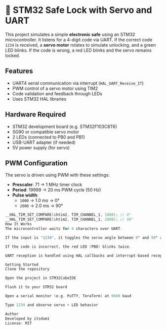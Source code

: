 # 🔐 STM32 Safe Lock with Servo and UART

This project simulates a simple **electronic safe** using an STM32 microcontroller. It listens for a 4-digit code via UART. If the correct code `1234` is received, a **servo motor** rotates to simulate unlocking, and a green LED blinks. If the code is wrong, a red LED blinks and the servo remains locked.

## Features

- UART4 serial communication via interrupt (`HAL_UART_Receive_IT`)
- PWM control of a servo motor using TIM2
- Code validation and feedback through LEDs
- Uses STM32 HAL libraries

## Hardware Required

- STM32 development board (e.g. STM32F103C8T6)
- SG90 or compatible servo motor
- 2 LEDs (connected to PB0 and PB1)
- USB-UART adapter (if needed)
- 5V power supply (for servo)

## PWM Configuration

The servo is driven using PWM with these settings:

- **Prescaler**: 71 → 1 MHz timer clock
- **Period**: 19999 → 20 ms PWM cycle (50 Hz)
- **Pulse width**:
  - `1000` → 1.0 ms → 0°
  - `2000` → 2.0 ms → 90°

```c
__HAL_TIM_SET_COMPARE(&htim2, TIM_CHANNEL_1, 1000); // 0°
__HAL_TIM_SET_COMPARE(&htim2, TIM_CHANNEL_1, 2000); // 90°
How It Works
The microcontroller waits for 4 characters over UART.

If the input is "1234", it toggles the servo angle between 0° and 90° and blinks the green LED (PB1).

If the code is incorrect, the red LED (PB0) blinks twice.

UART reception is handled using HAL callbacks and interrupt-based reception.

Getting Started
Clone the repository

Open the project in STM32CubeIDE

Flash it to your STM32 board

Open a serial monitor (e.g. PuTTY, TeraTerm) at 9600 baud

Type 1234 and observe servo + LED behavior

Author
Developed by itsdom1
License: MIT
